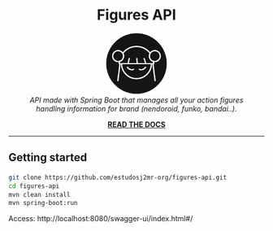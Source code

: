 <h1 align="center">Figures API</h1>

<p align="center">
  <img src="./assets/logo.jpg" alt="logo" width="120px" height="120px"/>
  <br>
  <i>API made with Spring Boot that manages all your action figures
    <br> handling information for brand (nendoroid, funko, bandai..).</i>
  <br>
</p>

<p align="center">
      <a href="https://github.com/estudosj2mr-org/figures-api/wiki"><strong>READ THE DOCS</strong></a>
  <br>
</p>

<hr>

## Getting started

```bash
git clone https://github.com/estudosj2mr-org/figures-api.git
cd figures-api
mvn clean install
mvn spring-boot:run
```
Access: http://localhost:8080/swagger-ui/index.html#/